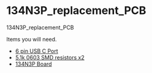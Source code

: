 # 134N3P_replacement_PCB
134N3P_replacement_PCB

Items you will need.
   * [6 pin USB C Port](https://www.aliexpress.com/item/32966491026.html?spm=a2g0o.productlist.0.0.40682b02dGnW8h&algo_pvid=d52f6c09-77d8-4ea5-9f91-3c1a38f8a389&algo_exp_id=d52f6c09-77d8-4ea5-9f91-3c1a38f8a389-0&pdp_ext_f=%7B%22sku_id%22%3A%2266546029161%22%7D&pdp_npi=2%40dis%21GBP%21%210.47%210.47%21%211.97%21%21%402100bdd716543375023874249e4539%2166546029161%21sea)
   * [5.1k 0603 SMD resistors x2](https://www.aliexpress.com/item/1005001436923851.html?spm=a2g0o.productlist.0.0.1dab6ecdFCRr6p&algo_pvid=8ccb23e2-83dc-4ed7-917b-6b67ea6ceffa&algo_exp_id=8ccb23e2-83dc-4ed7-917b-6b67ea6ceffa-0&pdp_ext_f=%7B%22sku_id%22%3A%2212000016109475033%22%7D&pdp_npi=2%40dis%21GBP%21%210.09%210.09%21%21%21%21%402100bde316543376141027916e302a%2112000016109475033%21sea)
   * [134N3P Board](https://www.aliexpress.com/item/1005005373171153.html?spm=a2g0o.productlist.main.1.17bd75b9qR06g5&algo_pvid=98c39c75-c6d4-4cc3-a878-e4860ff9c67a&algo_exp_id=98c39c75-c6d4-4cc3-a878-e4860ff9c67a-0&pdp_npi=4%40dis%21GBP%210.99%210.87%21%21%211.22%21%21%40211b88ef16921774205801238edab4%2112000032789554978%21sea%21UK%21181881572%21&curPageLogUid=pOoZ8WYhE97o)
